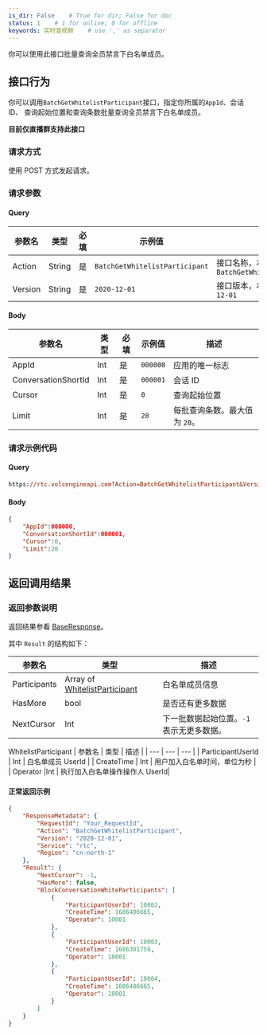 ```yaml
---
is_dir: False    # True for dir; False for doc
status: 1    # 1 for online; 0 for offline
keywords: 实时音视频    # use ',' as separator
---
```


你可以使用此接口批量查询全员禁言下白名单成员。

## 接口行为

你可以调用`BatchGetWhitelistParticipant`接口，指定你所属的`AppId`、会话 ID、 查询起始位置和查询条数批量查询全员禁言下白名单成员。

**目前仅直播群支持此接口**

### 请求方式

使用 POST 方式发起请求。

### 请求参数

#### Query

| 参数名 | 类型 | 必填 | 示例值 | 描述 |
| --- | --- | --- | --- | --- |
| Action | String | 是 | `BatchGetWhitelistParticipant` | 接口名称，本接口取值：`BatchGetWhitelistParticipant` |
| Version | String | 是 | `2020-12-01` | 接口版本，本接口取值：`2020-12-01` |

#### Body

| 参数名 | 类型 | 必填 | 示例值 | 描述 |
| --- | --- | --- | --- | --- |
| AppId | Int | 是 |`000000` | 应用的唯一标志 |
| ConversationShortId | Int |是 | `000001` | 会话 ID |
| Cursor | Int | 是 | `0` | 查询起始位置 |
| Limit | Int | 是 | `20` | 每批查询条数。最大值为 `20`。 |

### 请求示例代码

#### Query

```Postscript
https://rtc.volcengineapi.com?Action=BatchGetWhitelistParticipant&Version=2020-12-01
```

#### Body

```Json
{
    "AppId":000000,
    "ConversationShortId":000001,
    "Cursor":0,
    "Limit":20
}
```

## 返回调用结果

### 返回参数说明

返回结果参看 [BaseResponse](192711.md#baseresponse)。

其中 `Result` 的结构如下：

| 参数名 | 类型 | 描述 |
| --- | --- | --- |
| Participants | Array of [WhitelistParticipant](#whitelistparticipant) | 白名单成员信息 |
| HasMore | bool | 是否还有更多数据 |
| NextCursor | Int | 下一批数据起始位置。`-1`表示无更多数据。 |
<span id="whitelistparticipant"></span>WhitelistParticipant
| 参数名 | 类型 | 描述 |
| --- | --- | --- |
| ParticipantUserId | Int | 白名单成员 UserId |
| CreateTime | Int | 用户加入白名单时间，单位为秒 |
| Operator |Int | 执行加入白名单操作操作人 UserId|

#### **正常返回示例**

```json
{
    "ResponseMetadata": {
        "RequestId": "Your_RequestId",
        "Action": "BatchGetWhitelistParticipant",
        "Version": "2020-12-01",
        "Service": "rtc",
        "Region": "cn-north-1"
    },
    "Result": {
        "NextCursor": -1,
        "HasMore": false,
        "BlockConversationWhiteParticipants": [
            {
                "ParticipantUserId": 10002, 
                "CreateTime": 1686406665, 
                "Operator": 10001
            },
            {
                "ParticipantUserId": 10003,
                "CreateTime": 1686301758,
                "Operator": 10001
            },
            {
                "ParticipantUserId": 10004,
                "CreateTime": 1686406665,
                "Operator": 10001
            }
        ]
    }
}
```
